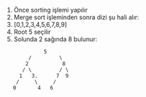 1. Önce sorting işlemi yapılır
2. Merge sort işleminden sonra dizi şu hali alır:
3. [0,1,2,3,4,5,6,7,8,9]
4. Root 5 seçilir
5. Solunda 2 sağında 8 bulunur:
```
             5
        /         \
       2           8
      / \         / \
     1   3.      7  9
    /     \     /  
   0       4   6   
   ```
